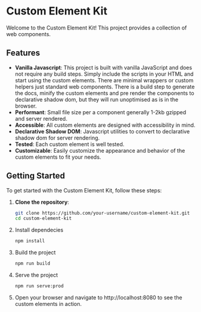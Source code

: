 # Custom Element Kit

Welcome to the Custom Element Kit! This project provides a collection of web components.

## Features

- **Vanilla Javascript**: This project is built with vanilla JavaScript and does not require any build steps. Simply include the scripts in your HTML and start using the custom elements. There are minimal wrappers or custom helpers just standard web components. There is a build step to generate the docs, minify the custom elements and pre render the components to declarative shadow dom, but they will run unoptimised as is in the browser.
- **Performant**: Small file size per a component generally 1-2kb gzipped and server rendered.
- **Accessible**: All custom elements are designed with accessibility in mind.
- **Declarative Shadow DOM**: Javascript utilities to convert to declarative shadow dom for server rendering.
- **Tested**: Each custom element is well tested.
- **Customizable**: Easily customize the appearance and behavior of the custom elements to fit your needs.

## Getting Started

To get started with the Custom Element Kit, follow these steps:

1. **Clone the repository**:
   ```sh
   git clone https://github.com/your-username/custom-element-kit.git
   cd custom-element-kit
   ```

2. Install dependecies
   ```sh
   npm install
   ```

3. Build the project
   ```sh
   npm run build
   ``` 

4. Serve the project
   ```sh
   npm run serve:prod
   ``` 

5. Open your browser and navigate to http://localhost:8080 to see the custom elements in action.